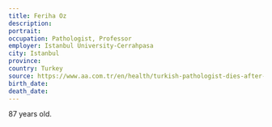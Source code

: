 ```yaml
---
title: Feriha Oz
description: 
portrait: 
occupation: Pathologist, Professor
employer: Istanbul University-Cerrahpasa
city: Istanbul
province: 
country: Turkey
source: https://www.aa.com.tr/en/health/turkish-pathologist-dies-after-contracting-coronavirus/1789611
birth_date: 
death_date: 
---
```


87 years old.